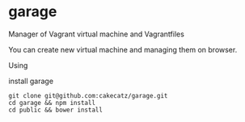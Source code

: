 # garage
Manager of Vagrant virtual machine and Vagrantfiles

You can create new virtual machine and managing them on browser.

Using

install garage

    git clone git@github.com:cakecatz/garage.git
    cd garage && npm install
    cd public && bower install

